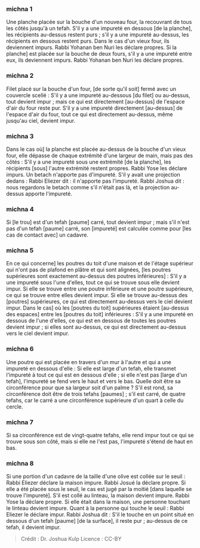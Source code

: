 
### michna 1
Une planche placée sur la bouche d'un nouveau four, la recouvrant de tous les côtés jusqu'à un tefah. S'il y a une impureté en dessous [de la planche], les récipients au-dessus restent purs ; s'il y a une impureté au-dessus, les récipients en dessous restent purs. Dans le cas d'un vieux four, ils deviennent impurs. Rabbi Yohanan ben Nuri les déclare propres. Si la planche] est placée sur la bouche de deux fours, s'il y a une impureté entre eux, ils deviennent impurs. Rabbi Yohanan ben Nuri les déclare propres.

### michna 2
Filet placé sur la bouche d'un four, [de sorte qu'il soit] fermé avec un couvercle scellé : S'il y a une impureté au-dessous [du filet] ou au-dessus, tout devient impur ; mais ce qui est directement [au-dessus] de l'espace d'air du four reste pur. S'il y a une impureté directement [au-dessus] de l'espace d'air du four, tout ce qui est directement au-dessus, même jusqu'au ciel, devient impur.

### michna 3
Dans le cas où] la planche est placée au-dessus de la bouche d'un vieux four, elle dépasse de chaque extrémité d'une largeur de main, mais pas des côtés : S'il y a une impureté sous une extrémité [de la planche], les récipients [sous] l'autre extrémité restent propres. Rabbi Yose les déclare impurs. Un betach n'apporte pas d'impureté. S'il y avait une projection dedans : Rabbi Eliezer dit : il n'apporte pas l'impureté. Rabbi Joshua dit : nous regardons le betach comme s'il n'était pas là, et la projection au-dessus apporte l'impureté.

### michna 4
Si [le trou] est d'un tefah [paume] carré, tout devient impur ; mais s'il n'est pas d'un tefah [paume] carré, son [impureté] est calculée comme pour [les cas de contact avec] un cadavre.

### michna 5
En ce qui concerne] les poutres du toit d'une maison et de l'étage supérieur qui n'ont pas de plafond en plâtre et qui sont alignées, [les poutres supérieures sont exactement au-dessus des poutres inférieures] : S'il y a une impureté sous l'une d'elles, tout ce qui se trouve sous elle devient impur. Si elle se trouve entre une poutre inférieure et une poutre supérieure, ce qui se trouve entre elles devient impur. Si elle se trouve au-dessus des [poutres] supérieures, ce qui est directement au-dessus vers le ciel devient impur. Dans le cas] où les [poutres du toit] supérieures étaient [au-dessus des espaces] entre les [poutres du toit] inférieures : S'il y a une impureté en dessous de l'une d'elles, ce qui est en dessous de toutes les poutres devient impur ; si elles sont au-dessus, ce qui est directement au-dessus vers le ciel devient impur.

### michna 6
Une poutre qui est placée en travers d'un mur à l'autre et qui a une impureté en dessous d'elle : Si elle est large d'un tefah, elle transmet l'impureté à tout ce qui est en dessous d'elle ; si elle n'est pas [large d'un tefah], l'impureté se fend vers le haut et vers le bas. Quelle doit être sa circonférence pour que sa largeur soit d'un palme ? S'il est rond, sa circonférence doit être de trois tefahs [paumes] ; s'il est carré, de quatre tefahs, car le carré a une circonférence supérieure d'un quart à celle du cercle.

### michna 7
Si sa circonférence est de vingt-quatre tefahs, elle rend impur tout ce qui se trouve sous son côté, mais si elle ne l'est pas, l'impureté s'étend de haut en bas.

### michna 8
Si une portion d'un cadavre de la taille d'une olive est collée sur le seuil : Rabbi Eliezer déclare la maison impure. Rabbi Josué la déclare propre. Si elle a été placée sous le seuil, le cas est jugé par la moitié [dans laquelle se trouve l'impureté]. S'il est collé au linteau, la maison devient impure. Rabbi Yose la déclare propre. Si elle était dans la maison, une personne touchant le linteau devient impure. Quant à la personne qui touche le seuil : Rabbi Eliezer le déclare impur. Rabbi Joshua dit : S'il le touche en un point situé en dessous d'un tefah [paume] [de la surface], il reste pur ; au-dessus de ce tefah, il devient impur.

>Crédit : Dr. Joshua Kulp
>Licence : CC-BY